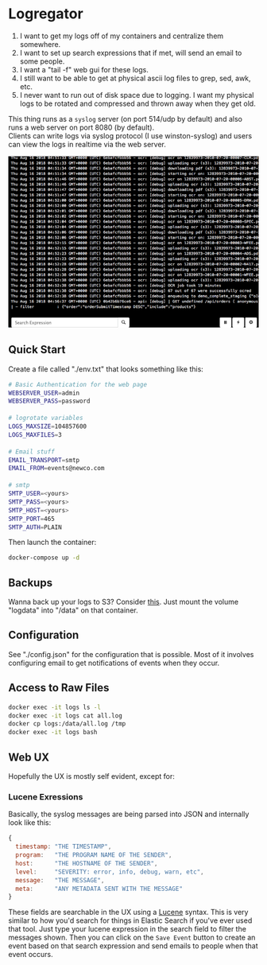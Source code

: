 # Logregator

1. I want to get my logs off of my containers and centralize them somewhere.
2. I want to set up search expressions that if met, will send an email to some people.
3. I want a "tail -f" web gui for these logs.
4. I still want to be able to get at physical ascii log files to grep, sed, awk, etc.
5. I never want to run out of disk space due to logging.  I want my physical logs to be rotated and compressed and thrown away when they get old.

This thing runs as a `syslog` server (on port 514/udp by default) and also runs a web server on port 8080 (by default).  
Clients can write logs via syslog protocol (I use winston-syslog) and users can view the logs in realtime via the
web server.

![UX](Cloud_Logger.png)

## Quick Start

Create a file called "./env.txt" that looks something like this:

```sh
# Basic Authentication for the web page
WEBSERVER_USER=admin
WEBSERVER_PASS=password

# logrotate variables
LOGS_MAXSIZE=104857600
LOGS_MAXFILES=3

# Email stuff
EMAIL_TRANSPORT=smtp
EMAIL_FROM=events@newco.com

# smtp
SMTP_USER=<yours>
SMTP_PASS=<yours>
SMTP_HOST=<yours>
SMTP_PORT=465
SMTP_AUTH=PLAIN
```

Then launch the container:

```sh
docker-compose up -d
```

## Backups

Wanna back up your logs to S3?  Consider [this](https://github.com/peebles/docker-backup-to-s3).  Just mount the volume "logdata"
into "/data" on that container.

## Configuration

See "./config.json" for the configuration that is possible.  Most of it involves configuring email to get notifications
of events when they occur.

## Access to Raw Files

```sh
docker exec -it logs ls -l
docker exec -it logs cat all.log
docker cp logs:/data/all.log /tmp
docker exec -it logs bash
```

## Web UX

Hopefully the UX is mostly self evident, except for:

### Lucene Exressions

Basically, the syslog messages are being parsed into JSON and internally look like this:

```javascript
{
  timestamp: "THE TIMESTAMP",
  program:   "THE PROGRAM NAME OF THE SENDER",
  host:      "THE HOSTNAME OF THE SENDER",
  level:     "SEVERITY: error, info, debug, warn, etc",
  message:   "THE MESSAGE",
  meta:      "ANY METADATA SENT WITH THE MESSAGE"
}
```

These fields are searchable in the UX using a [Lucene](https://github.com/peebles/json-lucene-like-query) syntax.  This
is very similar to how you'd search for things in Elastic Search if you've ever used that tool.  Just type your lucene 
expression in the search field to filter the messages shown.  Then you can click on the `Save Event` button to create an
event based on that search expression and send emails to people when that event occurs.


